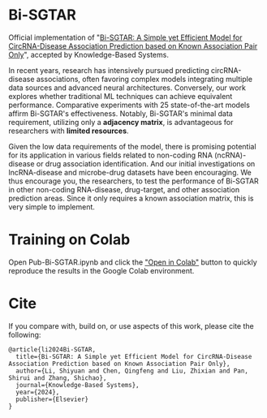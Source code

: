 # Bi-SGTAR
 Official implementation of "[Bi-SGTAR: A Simple yet Efficient Model for CircRNA-Disease Association Prediction based on Known Association Pair Only](https://www.sciencedirect.com/science/article/abs/pii/S0950705124002570)", accepted by Knowledge-Based Systems.

In recent years, research has intensively pursued predicting circRNA-disease associations, often favoring complex models integrating multiple data sources and advanced neural architectures. Conversely, our work explores whether traditional ML techniques can achieve equivalent performance. Comparative experiments with 25 state-of-the-art models affirm Bi-SGTAR's effectiveness. Notably, Bi-SGTAR's minimal data requirement, utilizing only a **adjacency matrix**, is advantageous for researchers with **limited resources**. 

Given the low data requirements of the model, there is promising potential for its application in various fields related to non-coding RNA (ncRNA)-disease or drug association identification. And our initial investigations on lncRNA-disease and microbe-drug datasets have been encouraging. We thus encourage you, the researchers, to test the performance of Bi-SGTAR in other non-coding RNA-disease, drug-target, and other association prediction areas. Since it only requires a known association matrix, this is very simple to implement.

# Training on Colab
Open Pub-Bi-SGTAR.ipynb and click the ["Open in Colab"](https://colab.research.google.com/github/Shiy-Li/Bi-SGTAR/blob/main/Pub_Bi_SGTAR.ipynb) button to quickly reproduce the results in the Google Colab environment.

# Cite
If you compare with, build on, or use aspects of this work, please cite the following:

```js/java/c#/text
@article{li2024Bi-SGTAR,
  title={Bi-SGTAR: A Simple yet Efficient Model for CircRNA-Disease Association Prediction based on Known Association Pair Only},
  author={Li, Shiyuan and Chen, Qingfeng and Liu, Zhixian and Pan, Shirui and Zhang, Shichao},
  journal={Knowledge-Based Systems},
  year={2024},
  publisher={Elsevier}
}
```

